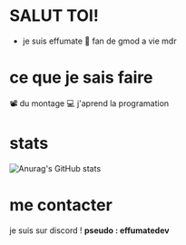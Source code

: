 # SALUT TOI!

+ je suis effumate
💙 fan de gmod a vie mdr
# ce que je sais faire
📽 du montage
💻 j'aprend la programation

# stats

![Anurag's GitHub stats](https://github-readme-stats.vercel.app/api?username=EFFUMATEdev&show_icons=true&theme=merko)

# me contacter

je suis sur discord ! **pseudo : effumatedev**
